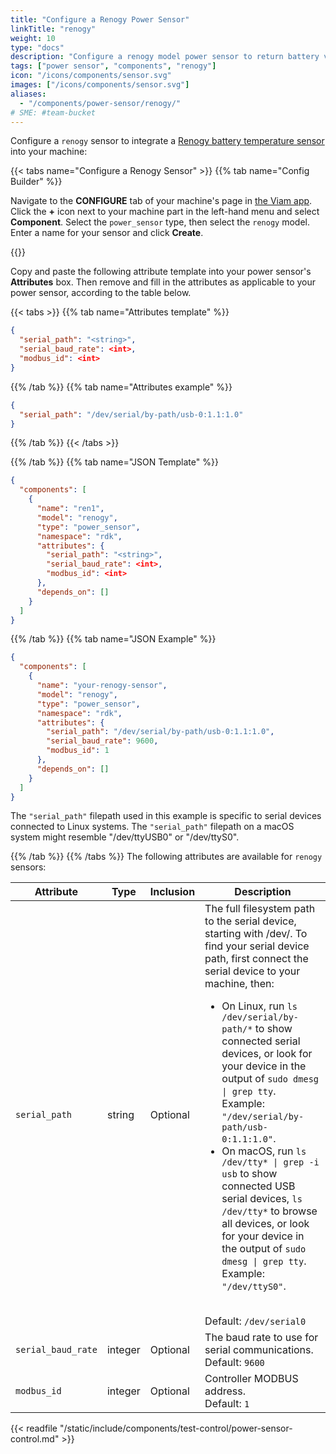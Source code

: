 ```yaml
---
title: "Configure a Renogy Power Sensor"
linkTitle: "renogy"
weight: 10
type: "docs"
description: "Configure a renogy model power sensor to return battery voltage and load current, power, and various other readings."
tags: ["power sensor", "components", "renogy"]
icon: "/icons/components/sensor.svg"
images: ["/icons/components/sensor.svg"]
aliases:
  - "/components/power-sensor/renogy/"
# SME: #team-bucket
---
```


Configure a `renogy` sensor to integrate a [Renogy battery temperature sensor](https://www.renogy.com/wanderer-10a-pwm-charge-controller/) into your machine:

{{< tabs name="Configure a Renogy Sensor" >}}
{{% tab name="Config Builder" %}}

Navigate to the **CONFIGURE** tab of your machine's page in [the Viam app](https://app.viam.com).
Click the **+** icon next to your machine part in the left-hand menu and select **Component**.
Select the `power_sensor` type, then select the `renogy` model.
Enter a name for your sensor and click **Create**.

{{<imgproc src="/components/power-sensor/renogy-config-builder.png" resize="800x" declaredimensions=true alt="Renogy power sensor configuration tab ">}}

Copy and paste the following attribute template into your power sensor's **Attributes** box.
Then remove and fill in the attributes as applicable to your power sensor, according to the table below.

{{< tabs >}}
{{% tab name="Attributes template" %}}

```json {class="line-numbers linkable-line-numbers"}
{
  "serial_path": "<string>",
  "serial_baud_rate": <int>,
  "modbus_id": <int>
}
```

{{% /tab %}}
{{% tab name="Attributes example" %}}

```json {class="line-numbers linkable-line-numbers"}
{
  "serial_path": "/dev/serial/by-path/usb-0:1.1:1.0"
}
```

{{% /tab %}}
{{< /tabs >}}

{{% /tab %}}
{{% tab name="JSON Template" %}}

```json {class="line-numbers linkable-line-numbers"}
{
  "components": [
    {
      "name": "ren1",
      "model": "renogy",
      "type": "power_sensor",
      "namespace": "rdk",
      "attributes": {
        "serial_path": "<string>",
        "serial_baud_rate": <int>,
        "modbus_id": <int>
      },
      "depends_on": []
    }
  ]
}
```

{{% /tab %}}
{{% tab name="JSON Example" %}}

```json {class="line-numbers linkable-line-numbers"}
{
  "components": [
    {
      "name": "your-renogy-sensor",
      "model": "renogy",
      "type": "power_sensor",
      "namespace": "rdk",
      "attributes": {
        "serial_path": "/dev/serial/by-path/usb-0:1.1:1.0",
        "serial_baud_rate": 9600,
        "modbus_id": 1
      },
      "depends_on": []
    }
  ]
}
```

The `"serial_path"` filepath used in this example is specific to serial devices connected to Linux systems.
The `"serial_path"` filepath on a macOS system might resemble <file>"/dev/ttyUSB0"</file> or <file>"/dev/ttyS0"</file>.

{{% /tab %}}
{{% /tabs %}}
The following attributes are available for `renogy` sensors:

<!-- prettier-ignore -->
| Attribute | Type | Inclusion | Description |
| --------- | ---- | --------- | ----------- |
| `serial_path` | string | Optional | The full filesystem path to the serial device, starting with <file>/dev/</file>. To find your serial device path, first connect the serial device to your machine, then:<ul><li>On Linux, run <code>ls /dev/serial/by-path/\*</code> to show connected serial devices, or look for your device in the output of <code>sudo dmesg \| grep tty</code>. Example: <code>"/dev/serial/by-path/usb-0:1.1:1.0"</code>.</li><li>On macOS, run <code>ls /dev/tty\* \| grep -i usb</code> to show connected USB serial devices, <code>ls /dev/tty\*</code> to browse all devices, or look for your device in the output of <code>sudo dmesg \| grep tty</code>. Example: <code>"/dev/ttyS0"</code>.</li></ul><br>Default: `/dev/serial0` |
| `serial_baud_rate` | integer | Optional | The baud rate to use for serial communications. <br> Default: `9600` |
| `modbus_id`  | integer | Optional | Controller MODBUS address. <br> Default: `1` |

{{< readfile "/static/include/components/test-control/power-sensor-control.md" >}}
